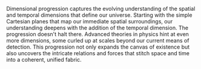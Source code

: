 
Dimensional progression captures the evolving understanding of the spatial and temporal dimensions that define our universe. Starting with the simple Cartesian planes that map our immediate spatial surroundings, our understanding deepens with the addition of the temporal dimension. The progression doesn't halt there. Advanced theories in physics hint at even more dimensions, some curled up at scales beyond our current means of detection. This progression not only expands the canvas of existence but also uncovers the intricate relations and forces that stitch space and time into a coherent, unified fabric.